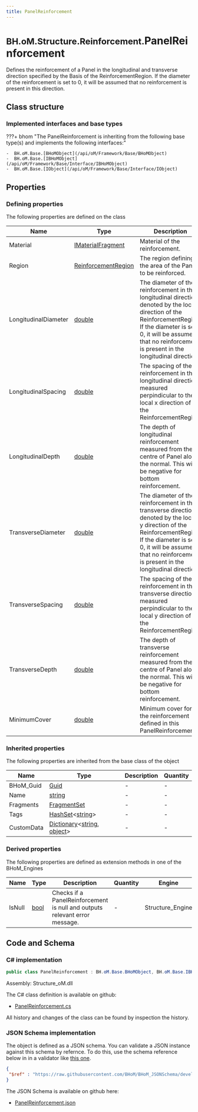 ```yaml
---
title: PanelReinforcement
---
```


# <small>BH.oM.Structure.Reinforcement.</small>**PanelReinforcement**

Defines the  reinforcement of a Panel in the longitudinal and transverse direction specified by the Basis of the ReinforcementRegion.
If the diameter of the reinforcement is set to 0, it will be assumed that no reinforcement is present in this direction.

## Class structure

### Implemented interfaces and base types

???+ bhom "The PanelReinforcement is inheriting from the following base type(s) and implements the following interfaces:"

    -  BH.oM.Base.[BHoMObject](/api/oM/Framework/Base/BHoMObject)
    -  BH.oM.Base.[IBHoMObject](/api/oM/Framework/Base/Interface/IBHoMObject)
    -  BH.oM.Base.[IObject](/api/oM/Framework/Base/Interface/IObject)


## Properties



### Defining properties

The following properties are defined on the class

| Name             | Type             | Description      | Quantity         |
|------------------|------------------|------------------|------------------|
| Material | [IMaterialFragment](/api/oM/Analytical/Structure/MaterialFragments/IMaterialFragment) | Material of the reinforcement. | - |
| Region | [ReinforcementRegion](/api/oM/Analytical/Structure/Reinforcement/ReinforcementRegion) | The region defining the area of the Panel to be reinforced. | - |
| LongitudinalDiameter | [double](https://learn.microsoft.com/en-us/dotnet/api/System.Double?view=netstandard-2.0) | The diameter of the reinforcement in the longitudinal direction, denoted by the local x direction of the ReinforcementRegion.<br>If the diameter is set 0, it will be assumed that no reinforcement is present in the longitudinal direction. | [Length](/api/oM/Dimensional/Quantities/Attributes/Length) [m] |
| LongitudinalSpacing | [double](https://learn.microsoft.com/en-us/dotnet/api/System.Double?view=netstandard-2.0) | The spacing of the reinforcement in the longitudinal direction, measured perpindicular to the local x direction of the ReinforcementRegion. | [Length](/api/oM/Dimensional/Quantities/Attributes/Length) [m] |
| LongitudinalDepth | [double](https://learn.microsoft.com/en-us/dotnet/api/System.Double?view=netstandard-2.0) | The depth of longitudinal reinforcement measured from the centre of Panel along the normal. This will be negative for bottom reinforcement. | [Length](/api/oM/Dimensional/Quantities/Attributes/Length) [m] |
| TransverseDiameter | [double](https://learn.microsoft.com/en-us/dotnet/api/System.Double?view=netstandard-2.0) | The diameter of the reinforcement in the transverse direction, denoted by the local y direction of the ReinforcementRegion.<br>If the diameter is set 0, it will be assumed that no reinforcement is present in the longitudinal direction. | [Length](/api/oM/Dimensional/Quantities/Attributes/Length) [m] |
| TransverseSpacing | [double](https://learn.microsoft.com/en-us/dotnet/api/System.Double?view=netstandard-2.0) | The spacing of the reinforcement in the transverse direction, measured perpindicular to the local y direction of the ReinforcementRegion. | [Length](/api/oM/Dimensional/Quantities/Attributes/Length) [m] |
| TransverseDepth | [double](https://learn.microsoft.com/en-us/dotnet/api/System.Double?view=netstandard-2.0) | The depth of transverse reinforcement measured from the centre of Panel along the normal. This will be negative for bottom reinforcement. | [Length](/api/oM/Dimensional/Quantities/Attributes/Length) [m] |
| MinimumCover | [double](https://learn.microsoft.com/en-us/dotnet/api/System.Double?view=netstandard-2.0) | Minimum cover for the reinforcement defined in this PanelReinforcement. | [Length](/api/oM/Dimensional/Quantities/Attributes/Length) [m] |


### Inherited properties
The following properties are inherited from the base class of the object

| Name             | Type             | Description      | Quantity         |
|------------------|------------------|------------------|------------------|
| BHoM_Guid | [Guid](https://learn.microsoft.com/en-us/dotnet/api/System.Guid?view=netstandard-2.0) | - | - |
| Name | [string](https://learn.microsoft.com/en-us/dotnet/api/System.String?view=netstandard-2.0) | - | - |
| Fragments | [FragmentSet](/api/oM/Framework/Base/FragmentSet) | - | - |
| Tags | [HashSet](https://learn.microsoft.com/en-us/dotnet/api/System.Collections.Generic.HashSet-1?view=netstandard-2.0)&lt;[string](https://learn.microsoft.com/en-us/dotnet/api/System.String?view=netstandard-2.0)&gt; | - | - |
| CustomData | [Dictionary](https://learn.microsoft.com/en-us/dotnet/api/System.Collections.Generic.Dictionary-2?view=netstandard-2.0)&lt;[string](https://learn.microsoft.com/en-us/dotnet/api/System.String?view=netstandard-2.0), [object](https://learn.microsoft.com/en-us/dotnet/api/System.Object?view=netstandard-2.0)&gt; | - | - |


### Derived properties

The following properties are defined as extension methods in one of the BHoM_Engines

| Name             | Type             | Description      | Quantity         | Engine           |
|------------------|------------------|------------------|------------------|------------------|
| IsNull | [bool](https://learn.microsoft.com/en-us/dotnet/api/System.Boolean?view=netstandard-2.0) | Checks if a PanelReinforcement is null and outputs relevant error message. | - | Structure_Engine |


## Code and Schema

### C# implementation

``` C# title="C#"
public class PanelReinforcement : BH.oM.Base.BHoMObject, BH.oM.Base.IBHoMObject, BH.oM.Base.IObject
```

Assembly: Structure_oM.dll

The C# class definition is available on github:

- [PanelReinforcement.cs](https://github.com/BHoM/BHoM/blob/develop/Structure_oM/Reinforcement\PanelReinforcement.cs)

All history and changes of the class can be found by inspection the history.
### JSON Schema implementation

The object is defined as a JSON schema. You can validate a JSON instance against this schema by refernce. To do this, use the schema reference below in in a validator like [this one](https://www.jsonschemavalidator.net/).

``` json title="JSON Schema"
{
 "$ref" : "https://raw.githubusercontent.com/BHoM/BHoM_JSONSchema/develop/Structure_oM/Reinforcement/PanelReinforcement.json"
}
```

The JSON Schema is available on github here:

- [PanelReinforcement.json](https://github.com/BHoM/BHoM_JSONSchema/blob/develop/Structure_oM/Reinforcement/PanelReinforcement.json)
